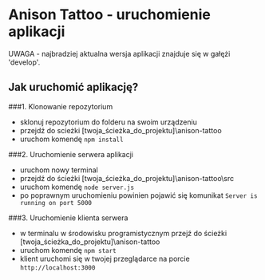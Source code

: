# Anison Tattoo - uruchomienie aplikacji 

UWAGA - najbradziej aktualna wersja aplikacji znajduje się w gałężi 'develop'. 

## Jak uruchomić aplikację?

###1. Klonowanie repozytorium
- sklonuj repozytorium do folderu na swoim urządzeniu
- przejdź do scieżki [twoja_ścieżka_do_projektu]\anison-tattoo
- uruchom komendę `npm install`

###2. Uruchomienie serwera aplikacji
- uruchom nowy terminal
- przejdź do ścieżki [twoja_ścieżka_do_projektu]\anison-tattoo\src
- uruchom komendę `node server.js`
- po poprawnym uruchomieniu powinien pojawić się komunikat `Server is running on port 5000`
  
###3. Uruchomienie klienta serwera
- w terminalu w środowisku programistycznym przejź do ścieżki [twoja_ścieżka_do_projektu]\anison-tattoo
- uruchom komendę `npm start`
- klient uruchomi się w twojej przeglądarce na porcie `http://localhost:3000`
